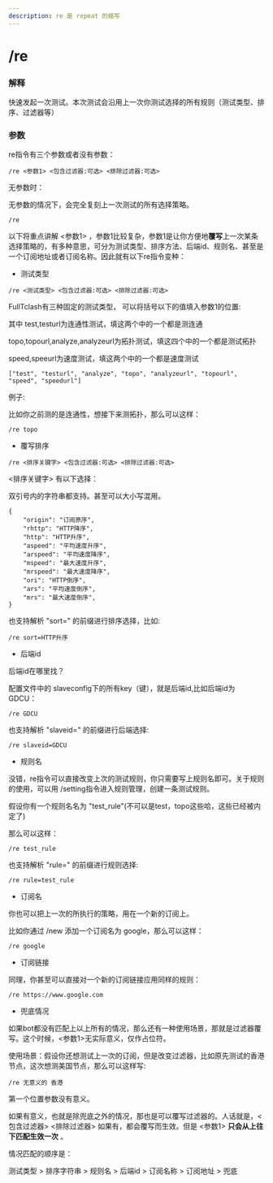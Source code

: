 ```yaml
---
description: re 是 repeat 的缩写
---
```


# /re

### 解释

快速发起一次测试。本次测试会沿用上一次你测试选择的所有规则（测试类型、排序、过滤器等）

### 参数

re指令有三个参数或者没有参数：

```
/re <参数1> <包含过滤器:可选> <排除过滤器:可选>
```

无参数时：

无参数的情况下，会完全复刻上一次测试的所有选择策略。

```
/re
```

以下将重点讲解 <参数1> ，参数1比较复杂，参数1是让你方便地**覆写**上一次某条选择策略的，有多种意思，可分为测试类型、排序方法、后端id、规则名、甚至是一个订阅地址或者订阅名称。因此就有以下re指令变种：

* 测试类型

```
/re <测试类型> <包含过滤器:可选> <排除过滤器:可选>
```

FullTclash有三种固定的测试类型， 可以将括号以下的值填入参数1的位置: &#x20;

其中 test,testurl为连通性测试，填这两个中的一个都是测连通

topo,topourl,analyze,analyzeurl为拓扑测试，填这四个中的一个都是测试拓扑

speed,speeurl为速度测试，填这两个中的一个都是速度测试

```
["test", "testurl", "analyze", "topo", "analyzeurl", "topourl", "speed", "speedurl"]
```

例子:

比如你之前测的是连通性，想接下来测拓扑，那么可以这样：

```
/re topo
```

* 覆写排序

```
/re <排序关键字> <包含过滤器:可选> <排除过滤器:可选>
```

<排序关键字> 有以下选择：

双引号内的字符串都支持。甚至可以大小写混用。

```
{
    "origin": "订阅原序",
    "rhttp": "HTTP降序",
    "http": "HTTP升序",
    "aspeed": "平均速度升序",
    "arspeed": "平均速度降序",
    "mspeed": "最大速度升序",
    "mrspeed": "最大速度降序",
    "ori": "HTTP倒序",
    "ars": "平均速度倒序",
    "mrs": "最大速度倒序",
}
```

也支持解析 "sort=" 的前缀进行排序选择，比如:

```
/re sort=HTTP升序
```

* 后端id

后端id在哪里找？

配置文件中的 slaveconfig下的所有key（键），就是后端id,比如后端id为 GDCU：

```
/re GDCU 
```

也支持解析 "slaveid=" 的前缀进行后端选择:

```
/re slaveid=GDCU
```

* 规则名

没错，re指令可以直接改变上次的测试规则，你只需要写上规则名即可。关于规则的使用，可以用 /setting指令进入规则管理，创建一条测试规则。

假设你有一个规则名名为 "test\_rule"(不可以是test，topo这些哈，这些已经被内定了)

那么可以这样：

```
/re test_rule
```

也支持解析 "rule=" 的前缀进行规则选择:

```
/re rule=test_rule
```

* 订阅名

你也可以把上一次的所执行的策略，用在一个新的订阅上。

比如你通过 /new 添加一个订阅名为 google，那么可以这样：

```
/re google
```

* 订阅链接

同理，你甚至可以直接对一个新的订阅链接应用同样的规则：

```
/re https://www.google.com
```

* 兜底情况

如果bot都没有匹配上以上所有的情况，那么还有一种使用场景，那就是过滤器覆写。这个时候，<参数1>无实际意义，仅作占位符。

使用场景：假设你还想测试上一次的订阅，但是改变过滤器，比如原先测试的香港节点，这次想测美国节点，那么可以这样写:

```
/re 无意义的 香港
```

第一个位置参数没有意义。

如果有意义，也就是除兜底之外的情况，那也是可以覆写过滤器的。人话就是，<包含过滤器> <排除过滤器> 如果有，都会覆写而生效。但是 <参数1>  **只会从上往下匹配生效一次** 。

情况匹配的顺序是：&#x20;

测试类型 > 排序字符串 > 规则名 > 后端id > 订阅名称 > 订阅地址 > 兜底

